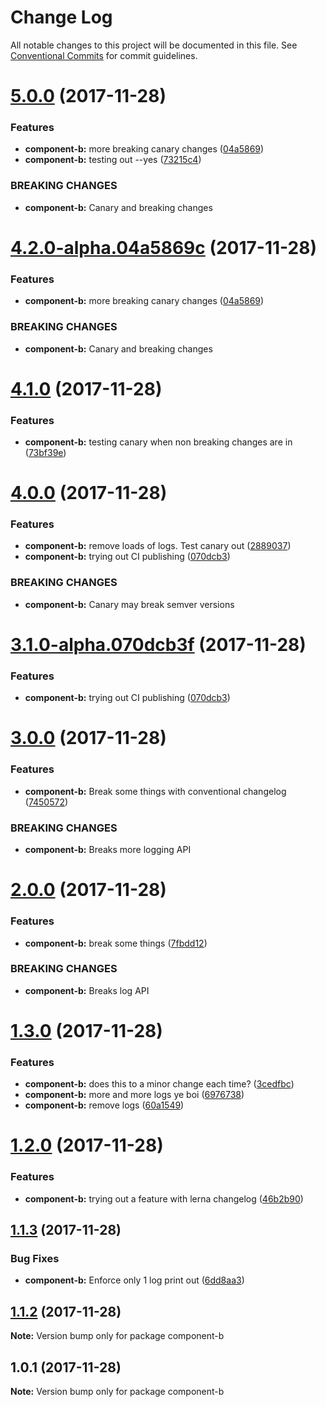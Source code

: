 # Change Log

All notable changes to this project will be documented in this file.
See [Conventional Commits](https://conventionalcommits.org) for commit guidelines.

<a name="5.0.0"></a>
# [5.0.0](https://github.com/KingScooty/lerna-changelog-debug/compare/v4.1.0...v5.0.0) (2017-11-28)


### Features

* **component-b:** more breaking canary changes ([04a5869](https://github.com/KingScooty/lerna-changelog-debug/commit/04a5869))
* **component-b:** testing out --yes ([73215c4](https://github.com/KingScooty/lerna-changelog-debug/commit/73215c4))


### BREAKING CHANGES

* **component-b:** Canary and breaking changes




<a name="4.2.0-alpha.04a5869c"></a>
# [4.2.0-alpha.04a5869c](https://github.com/KingScooty/lerna-changelog-debug/compare/v4.1.0...v4.2.0-alpha.04a5869c) (2017-11-28)


### Features

* **component-b:** more breaking canary changes ([04a5869](https://github.com/KingScooty/lerna-changelog-debug/commit/04a5869))


### BREAKING CHANGES

* **component-b:** Canary and breaking changes




<a name="4.1.0"></a>
# [4.1.0](https://github.com/KingScooty/lerna-changelog-debug/compare/v4.0.0...v4.1.0) (2017-11-28)


### Features

* **component-b:** testing canary when non breaking changes are in ([73bf39e](https://github.com/KingScooty/lerna-changelog-debug/commit/73bf39e))




<a name="4.0.0"></a>
# [4.0.0](https://github.com/KingScooty/lerna-changelog-debug/compare/v3.0.0...v4.0.0) (2017-11-28)


### Features

* **component-b:** remove loads of logs. Test canary out ([2889037](https://github.com/KingScooty/lerna-changelog-debug/commit/2889037))
* **component-b:** trying out CI publishing ([070dcb3](https://github.com/KingScooty/lerna-changelog-debug/commit/070dcb3))


### BREAKING CHANGES

* **component-b:** Canary may break semver versions




<a name="3.1.0-alpha.070dcb3f"></a>
# [3.1.0-alpha.070dcb3f](https://github.com/KingScooty/lerna-changelog-debug/compare/v3.0.0...v3.1.0-alpha.070dcb3f) (2017-11-28)


### Features

* **component-b:** trying out CI publishing ([070dcb3](https://github.com/KingScooty/lerna-changelog-debug/commit/070dcb3))




<a name="3.0.0"></a>
# [3.0.0](https://github.com/KingScooty/lerna-changelog-debug/compare/v2.0.0...v3.0.0) (2017-11-28)


### Features

* **component-b:** Break some things with conventional changelog ([7450572](https://github.com/KingScooty/lerna-changelog-debug/commit/7450572))


### BREAKING CHANGES

* **component-b:** Breaks more logging API




<a name="2.0.0"></a>
# [2.0.0](https://github.com/KingScooty/lerna-changelog-debug/compare/v1.3.0...v2.0.0) (2017-11-28)


### Features

* **component-b:** break some things ([7fbdd12](https://github.com/KingScooty/lerna-changelog-debug/commit/7fbdd12))


### BREAKING CHANGES

* **component-b:** Breaks log API




<a name="1.3.0"></a>
# [1.3.0](https://github.com/KingScooty/lerna-changelog-debug/compare/v1.2.0...v1.3.0) (2017-11-28)


### Features

* **component-b:** does this to a minor change each time? ([3cedfbc](https://github.com/KingScooty/lerna-changelog-debug/commit/3cedfbc))
* **component-b:** more and more logs ye boi ([6976738](https://github.com/KingScooty/lerna-changelog-debug/commit/6976738))
* **component-b:** remove logs ([60a1549](https://github.com/KingScooty/lerna-changelog-debug/commit/60a1549))




<a name="1.2.0"></a>
# [1.2.0](https://github.com/KingScooty/lerna-changelog-debug/compare/v1.1.3...v1.2.0) (2017-11-28)


### Features

* **component-b:** trying out a feature with lerna changelog ([46b2b90](https://github.com/KingScooty/lerna-changelog-debug/commit/46b2b90))




<a name="1.1.3"></a>
## [1.1.3](https://github.com/KingScooty/lerna-changelog-debug/compare/v1.1.2...v1.1.3) (2017-11-28)


### Bug Fixes

* **component-b:** Enforce only 1 log print out ([6dd8aa3](https://github.com/KingScooty/lerna-changelog-debug/commit/6dd8aa3))




<a name="1.1.2"></a>
## [1.1.2](https://github.com/KingScooty/lerna-changelog-debug/compare/v1.1.1...v1.1.2) (2017-11-28)




**Note:** Version bump only for package component-b

<a name="1.0.1"></a>
## 1.0.1 (2017-11-28)




**Note:** Version bump only for package component-b
